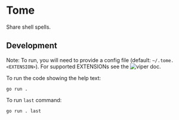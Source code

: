 # Tome

Share shell spells.

## Development

Note: To run, you will need to provide a config file (default: `~/.tome.<EXTENSION>`).
For supported EXTENSIONs see the ![viper doc](https://github.com/spf13/viper#what-is-viper).

To run the code showing the help text:
```
go run .
```

To run `last` command:
```
go run . last
```
